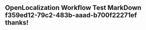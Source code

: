<properties
ms.topic="hero-topic"
ms.test1="hero-topic"
ms.test2="test"/>

## OpenLocalization Workflow Test MarkDown f359ed12-79c2-483b-aaad-b700f22271ef thanks!
<!--HONumber=Mar16_HO4-->
